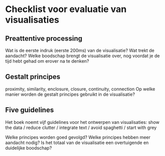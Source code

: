 # Checklist voor evaluatie van visualisaties

## Preattentive processing
Wat is de eerste indruk (eerste 200ms) van de visualisatie?
Wat trekt de aandacht?
Welke boodschap brengt de visualisatie over, nog voordat je de tijd hebt gehad om erover na te denken?

## Gestalt principes
proximity, similarity, enclosure, closure, continuity, connection
Op welke manier worden de gestalt principes gebruikt in de visualisatie?

## Five guidelines
Het boek noemt vijf guidelines voor het ontwerpen van visualisaties:
show the data / reduce clutter / integrate text / avoid spaghetti / start with grey

Welke principes worden goed gevolgd? Welke principes hebben meer aandacht nodig?
Is het totaal van de visualisatie een overtuigende en duidelijke boodschap?